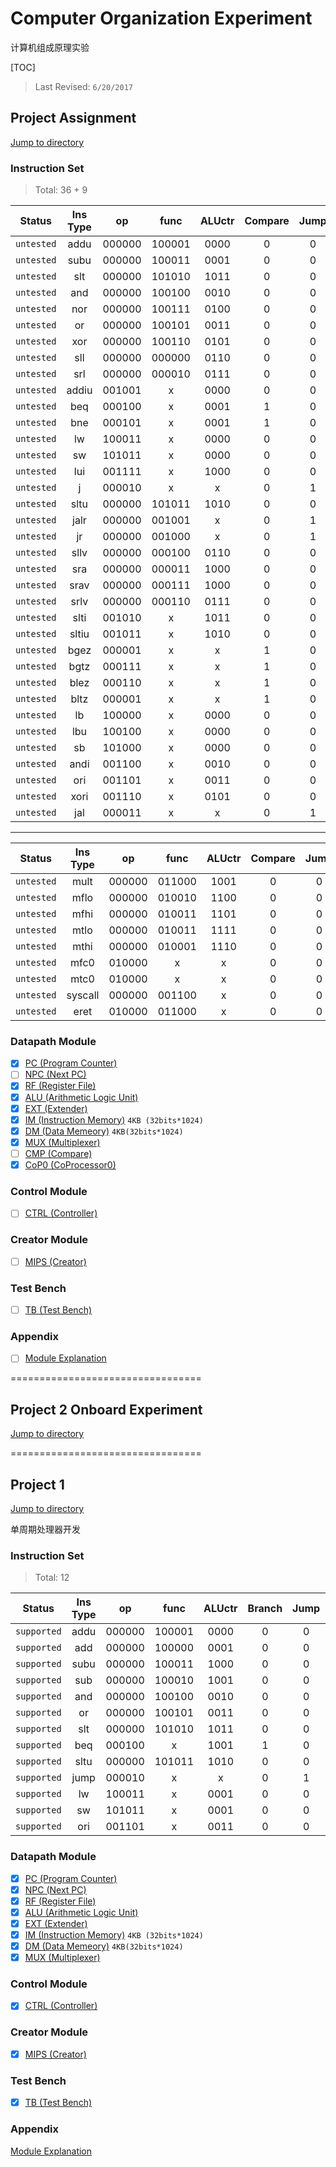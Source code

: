 # Computer Organization Experiment

计算机组成原理实验

[TOC]

> Last Revised: `6/20/2017`

## Project Assignment

[Jump to directory](Project_Assignment/)

### Instruction Set

> Total: 36 + 9

|Status		|Ins Type	|op 	|func	|ALUctr	|Compare|Jump	|RegDst	|ALUSrcB	|ALUSrcA	|MemtoReg	|RegWr	|MemWr	|ExtOp	|CopWr	|
|:----:		|:-------:	|:----:	|:----:	|:----:	|:----:	|:----:	|:----:	|:-------:	|:------:	|:------:	|:----:	|:----:	|:----:	|:----:	|
|`untested`	| addu 		|000000	|100001	|0000	|0		|0		|1		|0			|0			|0			|1		|0		|x		|0		|
|`untested`	| subu 		|000000	|100011	|0001	|0		|0		|1		|0			|0			|0			|1		|0		|x		|0		|
|`untested`	| slt 		|000000	|101010	|1011	|0		|0		|1		|0			|0			|0			|1		|0		|x		|0		|
|`untested`	| and 		|000000	|100100	|0010	|0		|0		|1		|0			|0			|0			|1		|0		|x		|0		|
|`untested`	| nor 		|000000	|100111	|0100	|0		|0		|1		|0			|0			|0			|1		|0		|x		|0		|
|`untested`	| or 		|000000	|100101	|0011	|0		|0		|1		|0			|0			|0			|1		|0		|x		|0		|
|`untested`	| xor 		|000000	|100110	|0101	|0		|0		|1		|0			|0			|0			|1		|0		|x		|0		|
|`untested`	| sll 		|000000	|000000	|0110	|0		|0		|1		|0			|1			|0			|1		|0		|x		|0		|
|`untested`	| srl 		|000000	|000010	|0111	|0		|0		|1		|0			|1			|0			|1		|0		|x		|0		|
|`untested`	| addiu		|001001	|x		|0000	|0		|0		|1		|1			|0			|0			|1		|0		|0		|0		|
|`untested`	| beq 		|000100	|x		|0001	|1		|0		|x		|0			|0			|x			|0		|0		|x		|0		|
|`untested`	| bne 		|000101	|x		|0001	|1		|0		|x		|0			|0			|x			|0		|0		|x		|0		|
|`untested`	| lw 		|100011	|x		|0000	|0		|0		|0		|1			|0			|1			|1		|0		|1		|0		|
|`untested`	| sw 		|101011	|x		|0000	|0		|0		|x		|1			|0			|x			|0		|1		|1		|0		|
|`untested`	| lui 		|001111	|x		|1000	|0		|0		|1		|1			|0			|0			|1		|0		|0		|0		|
|`untested`	| j 		|000010	|x		|x		|0		|1		|x		|x			|x			|x			|0		|0		|x		|0		|
|`untested`	| sltu 		|000000	|101011	|1010	|0		|0		|1		|0			|0			|0			|1		|0		|x		|0		|
|`untested`	| jalr 		|000000	|001001	|x		|0		|1		|1		|x			|x			|0			|1		|0		|x		|0		|
|`untested`	| jr 		|000000	|001000	|x		|0		|1		|1		|x			|x			|0			|0		|0		|x		|0		|
|`untested`	| sllv 		|000000	|000100	|0110	|0		|0		|1		|0			|0			|0			|1		|0		|x		|0		|
|`untested`	| sra 		|000000	|000011	|1000	|0		|0		|1		|0			|1			|0			|1		|0		|x		|0		|
|`untested`	| srav 		|000000	|000111	|1000	|0		|0		|1		|0			|0			|0			|1		|0		|x		|0		|
|`untested`	| srlv 		|000000	|000110	|0111	|0		|0		|1		|0			|0			|0			|1		|0		|x		|0		|
|`untested`	| slti 		|001010	|x		|1011	|0		|0		|1		|1			|0			|0			|1		|0		|1		|0		|
|`untested`	| sltiu 	|001011	|x		|1010	|0		|0		|1		|1			|0			|0			|1		|0		|0		|0		|
|`untested`	| bgez 		|000001	|x		|x		|1		|0		|x		|0			|0			|x			|0		|0		|x		|0		|
|`untested`	| bgtz 		|000111	|x		|x		|1		|0		|x		|0			|0			|x			|0		|0		|x		|0		|
|`untested`	| blez 		|000110	|x		|x		|1		|0		|x		|0			|0			|x			|0		|0		|x		|0		|
|`untested`	| bltz 		|000001	|x		|x		|1		|0		|x		|0			|0			|x			|0		|0		|x		|0		|
|`untested`	| lb 		|100000	|x		|0000	|0		|0		|1		|1			|0			|1			|1		|0		|1		|0		|
|`untested`	| lbu 		|100100	|x		|0000	|0		|0		|1		|1			|0			|1			|1		|0		|1		|0		|
|`untested`	| sb 		|101000	|x		|0000	|0		|0		|0		|1			|0			|0			|0		|1		|1		|0		|
|`untested`	| andi 		|001100	|x		|0010	|0		|0		|1		|1			|0			|0			|1		|0		|0		|0		|
|`untested`	| ori 		|001101	|x		|0011	|0		|0		|1		|1			|0			|0			|1		|0		|0		|0		|
|`untested`	| xori 		|001110	|x		|0101	|0		|0		|1		|1			|0			|0			|1		|0		|0		|0		|
|`untested`	| jal 		|000011	|x		|x		|0		|1		|1		|x			|x			|0			|1		|0		|0		|0		|

----------------------------------------

|Status		|Ins Type	|op 	|func	|ALUctr	|Compare|Jump	|RegDst	|ALUSrcB	|ALUSrcA	|MemtoReg	|RegWr	|MemWr	|ExtOp	|CopWr	|
|:----:		|:-------:	|:----:	|:----:	|:----:	|:----:	|:----:	|:----:	|:-------:	|:------:	|:------:	|:----:	|:----:	|:----:	|:----:	|
|`untested`	| mult 		|000000	|011000	|1001	|0		|0		|x		|0			|0			|x			|0		|0		|x		|0		|
|`untested`	| mflo 		|000000	|010010	|1100	|0		|0		|1		|0			|0			|0			|1		|0		|x		|0		|
|`untested`	| mfhi 		|000000	|010011	|1101	|0		|0		|1		|0			|0			|0			|1		|0		|x		|0		|
|`untested`	| mtlo 		|000000	|010011	|1111	|0		|0		|x		|x			|0			|x			|0		|0		|x		|0		|
|`untested`	| mthi 		|000000	|010001	|1110	|0		|0		|x		|x			|0			|x			|0		|0		|x		|0		|
|`untested`	| mfc0 		|010000	|x		|x		|0		|0		|0		|x			|x			|0			|1		|0		|x		|0		|
|`untested`	| mtc0 		|010000	|x		|x		|0		|0		|0		|0			|x			|0			|0		|0		|x		|1		|
|`untested`	| syscall	|000000	|001100	|x		|0		|0		|x		|x			|x			|0			|0		|0		|x		|1		|
|`untested`	| eret 		|010000	|011000	|x		|0		|0		|x		|x			|x			|0			|0		|0		|x		|1		|


### Datapath Module

- [x] [PC (Program Counter)](Project_Assignment/datapath/pc.v)
- [ ] [NPC (Next PC)](Project_Assignment/datapath/npc.v)
- [x] [RF (Register File)](Project_Assignment/datapath/rf.v)
- [x] [ALU (Arithmetic Logic Unit)](Project_Assignment/datapath/alu.v)
- [x] [EXT (Extender)](Project_Assignment/datapath/ext.v)
- [x] [IM (Instruction Memory)](Project_Assignment/datapath/im.v) `4KB (32bits*1024)`
- [x] [DM (Data Memeory)](Project_Assignment/datapath/dm.v) `4KB(32bits*1024)`
- [x] [MUX (Multiplexer)](Project_Assignment/datapath/mux.v)
- [ ] [CMP (Compare)](Project_Assignment/datapath/comp.v)
- [x] [CoP0 (CoProcessor0)](Project_Assignment/datapath/CoProcessor0RF.v)

### Control Module

- [ ] [CTRL (Controller)](Project_Assignment/control/ctrl.v)

### Creator Module

- [ ] [MIPS (Creator)](Project_Assignment/mips.v)

### Test Bench

- [ ] [TB (Test Bench)](Project_Assignment/testbench.v)

### Appendix

- [ ] [Module Explanation](Project_Assignment/Appendix.md)

=================================

## Project 2 Onboard Experiment

[Jump to directory](Project_2_OC/)

=================================

## Project 1

[Jump to directory](Project_1/)

单周期处理器开发

### Instruction Set

> Total: 12

| Status 	| Ins Type 	| op 	| func 	| ALUctr 	|Branch	| Jump	|RegDst	|ALUSrc | MemtoReg	| RegWr	| MemWr	| ExtOp	|
|:-------: 	|:--------:	|:------:	|:------:	|:------:	|:----:	|:----:	|:----:	|:----: |:----:		|:----:	|:----:	|:----:	|
|`supported`	| addu 	| 000000 	| 100001 	| 0000 	| 0 	| 0 	| 1 	| 0 	| 0 		| 1 	| 0 	| x 	|
|`supported`	| add 	| 000000 	| 100000 	| 0001 	| 0 	| 0 	| 1 	| 0 	| 0 		| 1 	| 0 	| x 	|
|`supported`	| subu 	| 000000 	| 100011 	| 1000 	| 0 	| 0 	| 1 	| 0 	| 0 		| 1 	| 0 	| x 	|
|`supported`	| sub 	| 000000 	| 100010 	| 1001 	| 0 	| 0 	| 1 	| 0 	| 0 		| 1 	| 0 	| x 	|
|`supported`	| and 	| 000000 	| 100100 	| 0010 	| 0 	| 0 	| 1 	| 0 	| 0 		| 1 	| 0 	| x 	|
|`supported`	| or 	| 000000 	| 100101 	| 0011 	| 0 	| 0 	| 1 	| 0 	| 0 		| 1 	| 0 	| x 	|
|`supported`	| slt 	| 000000 	| 101010 	| 1011 	| 0 	| 0 	| 1 	| 0 	| 0 		| 1 	| 0 	| x 	|
|`supported`	| beq 	| 000100 	| x 	| 1001 	| 1 	| 0 	| x 	| 0 	| x 		| 0 	| 0 	| x 	|
|`supported`	| sltu 	| 000000 	| 101011 	| 1010 	| 0 	| 0 	| 1 	| 0 	| 0 		| 1 	| 0 	| x 	|
|`supported`	| jump 	| 000010 	| x 	| x 	| 0 	| 1 	| x 	| x 	| x 		| 0 	| 0 	| x 	|
|`supported`	| lw 	| 100011 	| x 	| 0001 	| 0 	| 0 	| 0 	| 1 	| 1 		| 1 	| 0 	| 1 	|
|`supported`	| sw 	| 101011 	| x 	| 0001 	| 0 	| 0 	| x 	| 1 	| x 		| 0 	| 1 	| 1 	|
|`supported`	| ori 	| 001101 	| x 	| 0011 	| 0 	| 0 	| 0 	| 1 	| 0 		| 1 	| 0 	| 0 	|


### Datapath Module

- [x] [PC (Program Counter)](Project_1/datapath/pc.v)
- [x] [NPC (Next PC)](Project_1/datapath/npc.v)
- [x] [RF (Register File)](Project_1/datapath/rf.v)
- [x] [ALU (Arithmetic Logic Unit)](Project_1/datapath/alu.v)
- [x] [EXT (Extender)](Project_1/datapath/ext.v)
- [x] [IM (Instruction Memory)](Project_1/datapath/im.v) `4KB (32bits*1024)`
- [x] [DM (Data Memeory)](Project_1/datapath/dm.v) `4KB(32bits*1024)`
- [x] [MUX (Multiplexer)](Project_1/datapath/mux.v)

### Control Module

- [x] [CTRL (Controller)](Project_1/control/ctrl.v)

### Creator Module

- [x] [MIPS (Creator)](Project_1/mips.v)

### Test Bench

- [x] [TB (Test Bench)](Project_1/testbench.v)

### Appendix

[Module Explanation](Project_1/Appendix.md)
